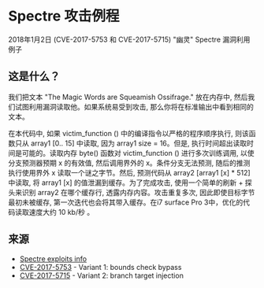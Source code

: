 # Spectre 攻击例程 #

2018年1月2日 (CVE-2017-5753 和 CVE-2017-5715)  "幽灵" Spectre 漏洞利用例子 


## 这是什么？ ##

我们把文本 "The Magic Words are Squeamish Ossifrage." 放在内存中, 然后我们试图利用漏洞读取他。如果系统易受到攻击, 那么你将在标准输出中看到相同的文本。


在本代码中, 如果 victim_function () 中的编译指令以严格的程序顺序执行, 则该函数只从 array1 [0.. 15] 中读取, 因为 array1 size = 16。但是, 执行时间超出读取时间是可能的。读取内存 byte() 函数对 victim_function () 进行多次训练调用, 以使分支预测器预期 x 的有效值, 然后调用界外的 x。条件分支无法预测, 随后的推测执行使用界外 x 读取一个谜之字节。然后, 预测代码从 array2 [array1 [x] * 512] 中读取, 将 array1 [x] 的值泄漏到缓存。为了完成攻击, 使用一个简单的刷新 + 探头来识别 array2 在哪个缓存行, 透露内存内容。攻击重复多次, 因此即使目标字节最初未被缓存, 第一次迭代也会将其带入缓存。在i7 surface Pro 3中，优化的代码读取速度大约 10 kb/秒 。


## 来源 ##

* [Spectre exploits info]
* [CVE-2017-5753] - Variant 1: bounds check bypass
* [CVE-2017-5715] - Variant 2: branch target injection

[Spectre paper]: <https://spectreattack.com/spectre.pdf>
[Spectre exploits info]: <https://spectreattack.com>
[CVE-2017-5753]: <http://www.cve.mitre.org/cgi-bin/cvename.cgi?name=2017-5753>
[CVE-2017-5715]: <http://www.cve.mitre.org/cgi-bin/cvename.cgi?name=2017-5715>
